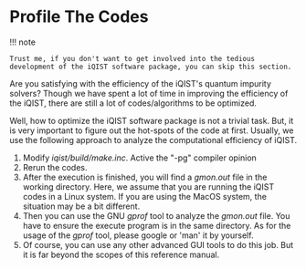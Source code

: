 # Profile The Codes

!!! note

    Trust me, if you don't want to get involved into the tedious development of the iQIST software package, you can skip this section.

Are you satisfying with the efficiency of the iQIST's quantum impurity solvers? Though we have spent a lot of time in improving the efficiency of the iQIST, there are still a lot of codes/algorithms to be optimized.

Well, how to optimize the iQIST software package is not a trivial task. But, it is very important to figure out the hot-spots of the code at first. Usually, we use the following approach to analyze the computational efficiency of iQIST.

1. Modify *iqist/build/make.inc*. Active the "-pg" compiler opinion
2. Rerun the codes.
3. After the execution is finished, you will find a *gmon.out* file in the working directory. Here, we assume that you are running the iQIST codes in a Linux system. If you are using the MacOS system, the situation may be a bit different.
4. Then you can use the GNU *gprof* tool to analyze the *gmon.out* file. You have to ensure the execute program is in the same directory. As for the usage of the *gprof* tool, please google or 'man' it by yourself.
5. Of course, you can use any other advanced GUI tools to do this job. But it is far beyond the scopes of this reference manual.
